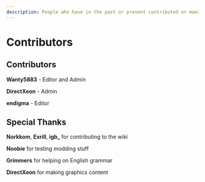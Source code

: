 ```yaml
---
description: People who have in the past or present contributed or managed this wiki.
---
```


# Contributors

## Contributors

**Wanty5883** - Editor and Admin

**DirectXeon** - Admin

**endigma** - Editor

## Special Thanks

**Norkkom**, **Exrill**, **igb\_** for contributing to the wiki 

**Noobie** for testing modding stuff

**Grimmers** for helping on English grammar

**DirectXeon** for making graphics content

